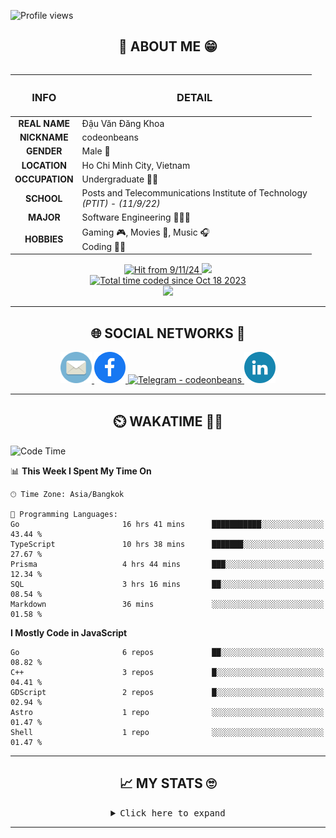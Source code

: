 
![Profile views](https://komarev.com/ghpvc/?username=codeonbeans)

<!-- ABOUT ME SECTION -->

<h2 align="center"> 💬 ABOUT ME 😁</h2>

<table align="left">
  <thead>
    <tr>
      <th align="center"><h3><strong>INFO</strong></h3></th>
      <th align="center"><h3><strong>DETAIL</strong></h3></th>
    </tr>
  </thead>
  <tbody>
    <tr>
      <td align="center"><strong>REAL NAME</strong></td>
      <td>Đậu Văn Đăng Khoa</td>
    </tr>
    <tr>
      <td align="center"><strong>NICKNAME</strong></td>
      <td>codeonbeans</td>
    </tr>
    <tr>
      <td align="center"><strong>GENDER</strong></td>
      <td>Male 👨</td>
    </tr>
    <tr>
      <td align="center"><strong>LOCATION</strong></td>
      <td>Ho Chi Minh City, Vietnam</td>
    </tr>
    <tr>
      <td align="center"><strong>OCCUPATION</strong></td>
      <td>Undergraduate 👨‍🎓</td>
    </tr>
    <tr>
      <td align="center"><strong>SCHOOL</strong></td>
      <td>Posts and Telecommunications Institute of Technology<br><em>(PTIT)</em> - <em>(11/9/22)</em></td>
    </tr>
    <tr>
      <td align="center"><strong>MAJOR</strong></td>
      <td>Software Engineering 👨🏻‍💻</td>
    </tr>
    <tr>
      <td align="center"><strong>HOBBIES</strong></td>
      <td>Gaming 🎮, Movies 🍿, Music 🎧<br>Coding 🧑‍💻</td>
    </tr>
  </tbody>
<!--   <tfoot>
    <tr>
      <td colspan="2" align="center">
        <pre>I use <strong>Arch</strong> 😎 BTW</pre>
      </td>
    </tr>
  </tfoot> -->
</table>

<div align="right">
  <div align="center">
    <a href="https://github.com/codeonbeans">
      <img src="https://komarev.com/ghpvc/?username=codeonbeans&color=82A0D8&style=for-the-badge&label=hit" alt="Hit from 9/11/24">
    </a>
    <a href="https://github.com/codeonbeans">
      <img src="https://img.shields.io/badge/website-ECEE81?style=for-the-badge">
    </a>
    <br>
    <a href="https://wakatime.com/592c97c4-15ad-49cb-ac34-d607be35c524"><img src="https://wakatime.com/badge/user/592c97c4-15ad-49cb-ac34-d607be35c524.svg?style=for-the-badge" alt="Total time coded since Oct 18 2023" /></a>
  </div>
  <!-- Spotify Github Profile: https://github.com/kittinan/spotify-github-profile -->
  <div align="center">
    <img src="https://little.kylerconway.com/images/golang-what.gif" width="200" />
<!--     <img src="https://amp.dev/static/samples/img/gopher.gif" width="100" /> -->
  </div>
</div>

<hr width="100%">

<!-- SOCIAL NETWORKS SECTION -->

<h2 align="center">🌐 SOCIAL NETWORKS 📩</h2>

<div align="center" style="text-decoration=none;">
  <a href="mailto:codeonbeans@gmail.com" target="_blank">
    <img src="icons/email.svg" alt="Email - codeonbeans@gmail.com" height="50" width="50" />
  </a>
  <a href="https://www.facebook.com/codeonbeans" target="_blank">
    <img src="icons/facebook.svg" alt="Facebook - Đậu Văn Đăng Khoa" height="50" width="50" />
  </a>
  <a href="https://t.me/codeonbeans" target="_blank">
    <img src="https://cdn-icons-png.flaticon.com/512/1603/1603076.png" alt="Telegram - codeonbeans" height="50" width="50" />
  </a>
  <a href="https://www.linkedin.com/in/codeonbeans/" target="_blank">
    <img src="icons/linkedin.svg" alt="Linkedin - Khoa Đậu (codeonbeans)" height="50" width="50" />
  </a>
</div>
<hr>
<!-- 
<h2 align="center">⛏️ SKILLS 🔨</h2> -->

<!-- <div> -->
<!--   <img src="https://img.shields.io/badge/Arch-1793D1?style=for-the-badge&logo=arch-linux&logoColor=white"> -->
<!--   <img src="https://img.shields.io/badge/Windows-0078D6?style=for-the-badge&logo=windows&logoColor=white"> -->
  <!-- <img src="https://img.shields.io/badge/Ubuntu-E95420?style=for-the-badge&logo=ubuntu&logoColor=white"> -->
  <!-- <img src="https://img.shields.io/badge/Fedora-294172?style=for-the-badge&logo=fedora&logoColor=white"> -->
  <!-- <img src="https://img.shields.io/badge/Kali-268BEE?style=for-the-badge&logo=kalilinux&logoColor=white"> -->
<!-- </div> -->

<h2 align="center">⏲️ WAKATIME 🧑‍💻</h2>

<!--START_SECTION:waka-->
![Code Time](http://img.shields.io/badge/Code%20Time-3%2C155%20hrs%205%20mins-blue)

📊 **This Week I Spent My Time On** 

```text
🕑︎ Time Zone: Asia/Bangkok

💬 Programming Languages: 
Go                       16 hrs 41 mins      ███████████░░░░░░░░░░░░░░   43.44 % 
TypeScript               10 hrs 38 mins      ███████░░░░░░░░░░░░░░░░░░   27.67 % 
Prisma                   4 hrs 44 mins       ███░░░░░░░░░░░░░░░░░░░░░░   12.34 % 
SQL                      3 hrs 16 mins       ██░░░░░░░░░░░░░░░░░░░░░░░   08.54 % 
Markdown                 36 mins             ░░░░░░░░░░░░░░░░░░░░░░░░░   01.58 % 
```

**I Mostly Code in JavaScript** 

```text
Go                       6 repos             ██░░░░░░░░░░░░░░░░░░░░░░░   08.82 % 
C++                      3 repos             █░░░░░░░░░░░░░░░░░░░░░░░░   04.41 % 
GDScript                 2 repos             █░░░░░░░░░░░░░░░░░░░░░░░░   02.94 % 
Astro                    1 repo              ░░░░░░░░░░░░░░░░░░░░░░░░░   01.47 % 
Shell                    1 repo              ░░░░░░░░░░░░░░░░░░░░░░░░░   01.47 % 
```




<!--END_SECTION:waka-->

<hr>

<!-- MY STATS SECTION -->

<h2 align="center">📈 MY STATS 🙄</h2>

<details>
    <summary align="center">
      <kbd>Click here to expand</kbd>
    </summary>
    <div align="center">
      <!-- Anuraghazra Github Readme Stats: https://github.com/anuraghazra/github-readme-stats -->
      <img src="https://github-readme-stats.vercel.app/api?username=codeonbeans&show_icons=true&theme=tokyonight&card_width=570&layout=compact" alt="codeonbeans's GitHub stats">
      <br>
      <!-- Streak: https://git.io/streak-stats -->
      <img src="https://streak-stats.demolab.com?user=codeonbeans&theme=tokyonight&date_format=j%2Fn%5B%2FY%5D&card_width=570" alt="codeonbeans's GitHub Streak">
      <br>
      <!-- Top Langs: https://github.com/anuraghazra/github-readme-stats -->
      <img src="https://github-readme-stats.vercel.app/api/top-langs/?username=codeonbeans&langs_count=10&theme=tokyonight&card_width=570&layout=compact" alt="codeonbeans's Top Langs">
      <br>
      <!-- WakaTime: https://github.com/anuraghazra/github-readme-stats -->
      <img src="https://github-readme-stats.vercel.app/api/wakatime?username=codeonbeans&theme=tokyonight&card_width=570&layout=compact&langs_count=10&custom_title=codeonbeans%27s%20WakaTime%20in%20last%20year" alt="codeonbeans's WakaTime in last year" width="570px">
      <br>
      <!-- Activity Graph: https://github.com/Ashutosh00710/github-readme-activity-graph -->
      <img src="https://github-readme-activity-graph.vercel.app/graph?username=codeonbeans&theme=tokyo-night&radius=12&hide_border=false&area=true" alt="codeonbeans's Activity Graph" width="570px">
      <br>
      <!-- Github Trophies: https://github.com/ryo-ma/github-profile-trophy -->
      <img src="https://github-profile-trophy.vercel.app/?username=codeonbeans&column=5&theme=tokyonight&no-bg=false" alt="codeonbeans's Trophies" width="570px">
      <!-- <br> -->
      <!-- Spotify Recently Played: https://github.com/JeffreyCA/spotify-recently-played-readme -->
      <!-- <img src="https://spotify-recently-played-readme.vercel.app/api?user=31ms2mpwauroluxnjudw7a6u336e&count=5&width=570" alt="Spotify Recently Played" width="570px"> -->
        <!-- https://github.com/JacobLinCool/LeetCode-Stats-Card -->
<!--       <img src="https://leetcard.jacoblin.cool/codeonbeans?theme=nord&font=Noto%20Sans&ext=heatmap" alt="codeonbeans's LeetCode Stats" width="570px"> -->
    </div>

</details>

<hr>

<!-- DAILY.DEV SECTION -->

<!-- <h2 align="center">📆 DAILY DEV 🗓️</h2>

<details>
    <summary align="center">
        <kbd>Click here to expand</kbd>
    </summary>
    <div align="center">
         <a href="https://app.daily.dev/codeonbeans"><img src="https://api.daily.dev/devcards/v2/t0QOLYAqdeVLuEGrWmN4R.png?r=qs2&type=wide" width="652" alt="Dau Van Dang Khoa's Dev Card"/></a>
    </div>
</details>

<hr> -->

<!-- HOLOPIN SECTION -->

<!-- <h2 align="center">😶‍🌫️ HOLOPIN 🦖</h2>

<details>
    <summary align="center">
        <kbd>Click here to expand</kbd>
    </summary>
    <div align="center">
        <a href="https://holopin.io/@codeonbeans">
            <img src="https://holopin.me/codeonbeans" alt="@codeonbeans's Holopin board" />
        </a>
    </div>
</details> -->
